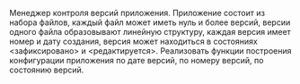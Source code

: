 Менеджер контроля версий приложения. 
Приложение состоит из набора файлов, 
каждый файл может иметь нуль и более версий, 
версии одного файла образовывают линейную структуру,
каждая версия имеет номер и дату создания, 
версия может находиться в состояниях <зафиксировано> и <редактируется>.
Реализовать функции построения конфигурации приложения по дате версий,
по номеру версий, по состоянию версий.
